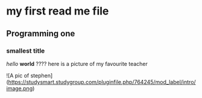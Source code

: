 # my first read me file
## Programming one 
### smallest title 

*hello* **world** ????
here is a picture of my favourite teacher 

![A pic of stephen]
(https://studysmart.studygroup.com/pluginfile.php/764245/mod_label/intro/image.png)

